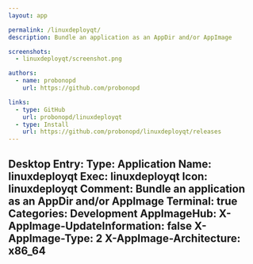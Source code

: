 ```yaml
---
layout: app

permalink: /linuxdeployqt/
description: Bundle an application as an AppDir and/or AppImage

screenshots:
  - linuxdeployqt/screenshot.png

authors:
  - name: probonopd
    url: https://github.com/probonopd

links:
  - type: GitHub
    url: probonopd/linuxdeployqt
  - type: Install
    url: https://github.com/probonopd/linuxdeployqt/releases
---
```

Desktop Entry:
  Type: Application
  Name: linuxdeployqt
  Exec: linuxdeployqt
  Icon: linuxdeployqt
  Comment: Bundle an application as an AppDir and/or AppImage
  Terminal: true
  Categories: Development
AppImageHub:
  X-AppImage-UpdateInformation: false
  X-AppImage-Type: 2
  X-AppImage-Architecture: x86_64
---
